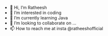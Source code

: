- 👋 Hi, I’m Ratheesh
- 👀 I’m interested in coding 
- 🌱 I’m currently learning Java
- 💞️ I’m looking to collaborate on ...
- 📫 How to reach me at insta @ratheeshofficial

<!---
20ratheesh/20ratheesh is a ✨ special ✨ repository because its `README.md` (this file) appears on your GitHub profile.
You can click the Preview link to take a look at your changes.
--->
